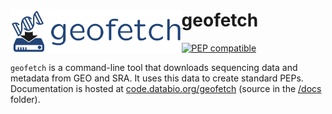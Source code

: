 # <img src="docs/img/geofetch_logo.svg" alt="caravel logo" height="70" align="left"/> geofetch

[![PEP compatible](http://pepkit.github.io/img/PEP-compatible-green.svg)](http://pepkit.github.io)

`geofetch` is a command-line tool that downloads sequencing data and metadata from GEO and SRA. It uses this data to create standard PEPs. Documentation is hosted at [code.databio.org/geofetch](code.databio.org/geofetch) (source in the [/docs](/docs) folder).
